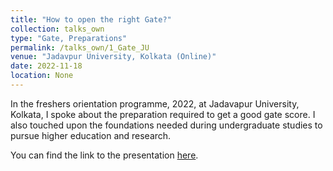 ```yaml
---
title: "How to open the right Gate?"
collection: talks_own
type: "Gate, Preparations"
permalink: /talks_own/1_Gate_JU
venue: "Jadavpur University, Kolkata (Online)"
date: 2022-11-18
location: None
---
```


In the freshers orientation programme, 2022, at Jadavapur University, Kolkata, I spoke about the preparation required to get a good gate score. I also touched upon the foundations needed during undergraduate studies to pursue higher education and research. 

You can find the link to the presentation [here](https://mainak-biswas1999.github.io).